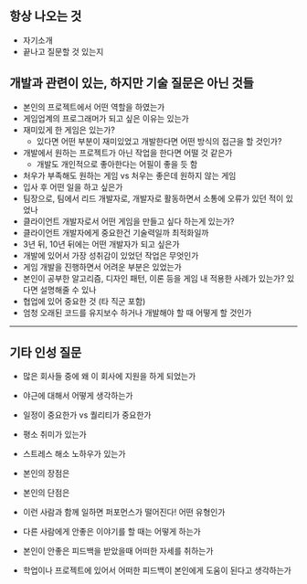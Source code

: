 ## 항상 나오는 것

- 자기소개
- 끝나고 질문할 것 있는지



## 개발과 관련이 있는, 하지만 기술 질문은 아닌 것들

- 본인의 프로젝트에서 어떤 역할을 하였는가
- 게임업계의 프로그래머가 되고 싶은 이유는 있는가
- 재미있게 한 게임은 있는가? 
  - 있다면 어떤 부분이 재미있었고 개발한다면 어떤 방식의 접근을 할 것인가?
- 개발에서 원하는 프로젝트가 아닌 작업을 한다면 어떨 것 같은가
  - 개발도 개인적으로 좋아한다는 어필이 좋을 듯 함
- 처우가 부족해도 원하는 게임 vs 처우는 좋은데 원하지 않는 게임
- 입사 후 어떤 일을 하고 싶은가
- 팀장으로, 팀에서 리드 개발자로, 개발자로 활동하면서 소통에 오류가 있던 적이 있었나
- 클라이언트 개발자로서 어떤 게임을 만들고 싶다 하는게 있는가?
- 클라이언트 개발자에게 중요한건 기술력일까 최적화일까
- 3년 뒤, 10년 뒤에는 어떤 개발자가 되고 싶은가
- 개발에 있어서 가장 성취감이 있었던 작업은 무엇인가
- 게임 개발을 진행하면서 어려운 부분은 있었는가
- 본인이 공부한 알고리즘, 디자인 패턴, 이론 등을 게임 내 적용한 사례가 있는가? 있다면 설명해줄 수 있나
- 협업에 있어 중요한 것 (타 직군 포함)
- 엄청 오래된 코드를 유지보수 하거나 개발해야 할 때 어떻게 할 것인가



---

## 기타 인성 질문

- 많은 회사들 중에 왜 이 회사에 지원을 하게 되었는가
  
- 야근에 대해서 어떻게 생각하는가
- 일정이 중요한가 vs 퀄리티가 중요한가
- 평소 취미가 있는가
- 스트레스 해소 노하우가 있는가
- 본인의 장점은
- 본인의 단점은
- 이런 사람과 함께 일하면 퍼포먼스가 떨어진다! 어떤 유형인가
- 다른 사람에게 안좋은 이야기를 할 때는 어떻게 하는가
- 본인이 안좋은 피드백을 받았을때 어떠한 자세를 취하는가
- 학업이나 프로젝트에 있어서 어떠한 피드백이 본인에게 도움이 된다고 생각하는가



